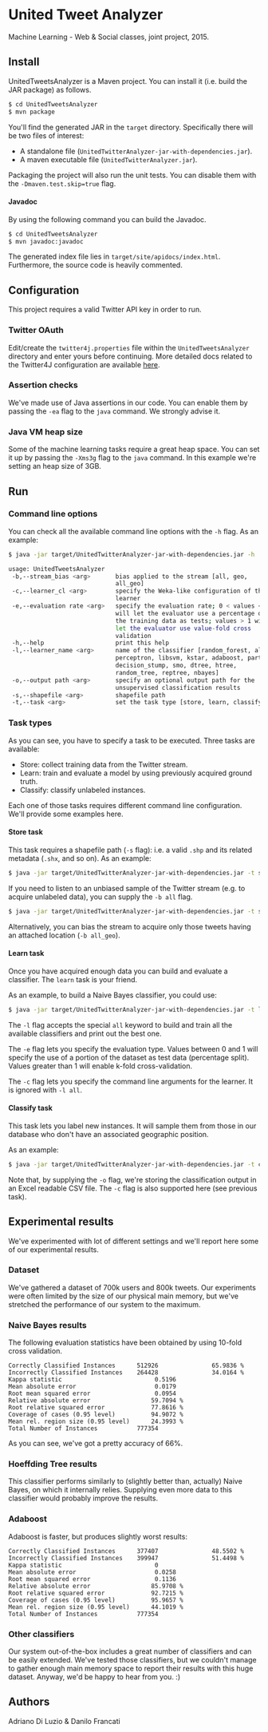# United Tweet Analyzer
Machine Learning - Web & Social classes, joint project, 2015.

## Install
UnitedTweetsAnalyzer is a Maven project.
You can install it (i.e. build the JAR package) as follows.

```bash
$ cd UnitedTweetsAnalyzer
$ mvn package
```

You'll find the generated JAR in the `target` directory.
Specifically there will be two files of interest:
* A standalone file (`UnitedTwitterAnalyzer-jar-with-dependencies.jar`).
* A maven executable file (`UnitedTwitterAnalyzer.jar`).

Packaging the project will also run the unit tests.
You can disable them with the `-Dmaven.test.skip=true` flag.

#### Javadoc
By using the following command you can build the Javadoc.

```bash
$ cd UnitedTweetsAnalyzer
$ mvn javadoc:javadoc
```

The generated index file lies in `target/site/apidocs/index.html`.
Furthermore, the source code is heavily commented.

## Configuration
This project requires a valid Twitter API key in order to run.

### Twitter OAuth
Edit/create the `twitter4j.properties` file within the `UnitedTweetsAnalyzer` directory and enter yours before continuing.
More detailed docs related to the Twitter4J configuration are available [here](http://twitter4j.org/en/configuration.html).

### Assertion checks
We've made use of Java assertions in our code.
You can enable them by passing the `-ea` flag to the `java` command.
We strongly advise it.

### Java VM heap size
Some of the machine learning tasks require a great heap space.
You can set it up by passing the `-Xms3g` flag to the `java` command.
In this example we're setting an heap size of 3GB.

## Run
### Command line options
You can check all the available command line options with the `-h` flag.
As an example:

```bash
$ java -jar target/UnitedTwitterAnalyzer-jar-with-dependencies.jar -h

usage: UnitedTweetsAnalyzer
 -b,--stream_bias <arg>       bias applied to the stream [all, geo,
                              all_geo]
 -c,--learner_cl <arg>        specify the Weka-like configuration of the
                              learner
 -e,--evaluation rate <arg>   specify the evaluation rate; 0 < values < 1
                              will let the evaluator use a percentage of
                              the training data as tests; values > 1 will
                              let the evaluator use value-fold cross
                              validation
 -h,--help                    print this help
 -l,--learner_name <arg>      name of the classifier [random_forest, all,
                              perceptron, libsvm, kstar, adaboost, part,
                              decision_stump, smo, dtree, htree,
                              random_tree, reptree, nbayes]
 -o,--output path <arg>       specify an optional output path for the
                              unsupervised classification results
 -s,--shapefile <arg>         shapefile path
 -t,--task <arg>              set the task type [store, learn, classify]
```

### Task types
As you can see, you have to specify a task to be executed.
Three tasks are available:

* Store: collect training data from the Twitter stream.
* Learn: train and evaluate a model by using previously acquired ground truth.
* Classify: classify unlabeled instances.

Each one of those tasks requires different command line configuration.
We'll provide some examples here.

#### Store task
This task requires a shapefile path (`-s` flag): i.e. a valid `.shp` and its related metadata (`.shx`, and so on).
As an example:

```bash
$ java -jar target/UnitedTwitterAnalyzer-jar-with-dependencies.jar -t store -s shapefile.shp
```

If you need to listen to an unbiased sample of the Twitter stream (e.g. to acquire unlabeled data), you can supply the `-b all` flag.

```bash
$ java -jar target/UnitedTwitterAnalyzer-jar-with-dependencies.jar -t store -s shapefile.shp -b all
```

Alternatively, you can bias the stream to acquire only those tweets having an attached location (`-b all_geo`).

#### Learn task
Once you have acquired enough data you can build and evaluate a classifier.
The `learn` task is your friend.

As an example, to build a Naive Bayes classifier, you could use:

```bash
$ java -jar target/UnitedTwitterAnalyzer-jar-with-dependencies.jar -t learn -l nbayes
```

The `-l` flag accepts the special `all` keyword to build and train all the available classifiers and print out the best one.

The `-e` flag lets you specify the evaluation type.
Values between 0 and 1 will specify the use of a portion of the dataset as test data (percentage split).
Values greater than 1 will enable k-fold cross-validation.

The `-c` flag lets you specify the command line arguments for the learner.
It is ignored with `-l all`.

#### Classify task
This task lets you label new instances.
It will sample them from those in our database who don't have an associated geographic position.

As an example:

```bash
$ java -jar target/UnitedTwitterAnalyzer-jar-with-dependencies.jar -t classify -l nbayes -o output.csv
```

Note that, by supplying the `-o` flag, we're storing the classification output in an Excel readable CSV file.
The `-c` flag is also supported here (see previous task).

## Experimental results
We've experimented with lot of different settings and we'll report here some of our experimental results.

### Dataset
We've gathered a dataset of 700k users and 800k tweets.
Our experiments were often limited by the size of our physical main memory, but we've stretched the performance of our system to the maximum.

### Naive Bayes results
The following evaluation statistics have been obtained by using 10-fold cross validation.

```
Correctly Classified Instances      512926               65.9836 %
Incorrectly Classified Instances    264428               34.0164 %
Kappa statistic                          0.5196
Mean absolute error                      0.0179
Root mean squared error                  0.0954
Relative absolute error                 59.7094 %
Root relative squared error             77.8616 %
Coverage of cases (0.95 level)          94.9072 %
Mean rel. region size (0.95 level)      24.3993 %
Total Number of Instances           777354
```

As you can see, we've got a pretty accuracy of 66%.

### Hoeffding Tree results
This classifier performs similarly to (slightly better than, actually) Naive Bayes, on which it internally relies.
Supplying even more data to this classifier would probably improve the results.

### Adaboost
Adaboost is faster, but produces slightly worst results:

```
Correctly Classified Instances      377407               48.5502 %
Incorrectly Classified Instances    399947               51.4498 %
Kappa statistic                          0
Mean absolute error                      0.0258
Root mean squared error                  0.1136
Relative absolute error                 85.9708 %
Root relative squared error             92.7215 %
Coverage of cases (0.95 level)          95.9657 %
Mean rel. region size (0.95 level)      44.1019 %
Total Number of Instances           777354
```

### Other classifiers
Our system out-of-the-box includes a great number of classifiers and can be easily extended.
We've tested those classifiers, but we couldn't manage to gather enough main memory space to report their results with this huge dataset.
Anyway, we'd be happy to hear from you. :)

## Authors
Adriano Di Luzio & Danilo Francati
